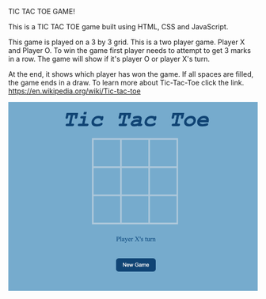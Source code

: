 TIC TAC TOE GAME!

This is a TIC TAC TOE game built using HTML, CSS and JavaScript. 

This game is played on a  3 by 3 grid. This is a two player game. Player X and Player O. To win the game first player needs to attempt to get 3 marks in a row. The game will show if it's player O or player X's turn. 

At the end, it shows which player has won the game. If all spaces are filled, the game ends in a draw. To learn more about Tic-Tac-Toe click the link. https://en.wikipedia.org/wiki/Tic-tac-toe

![Wireframe](./Wireframe.png)